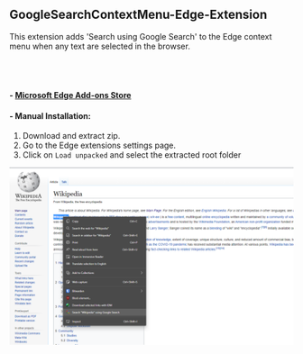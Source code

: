 ## GoogleSearchContextMenu-Edge-Extension
This extension adds 'Search using Google Search' to the Edge context menu when any text are selected in the browser.

&ensp;
#

#### - [Microsoft Edge Add-ons Store](https://microsoftedge.microsoft.com/addons/detail/google-search-context-men/mlkhfponpclfglhhnfhmpicfocieaiaa)

#### - Manual Installation:
1. Download and extract zip.
2. Go to the Edge extensions settings page.
3. Click on `Load unpacked` and select the extracted root folder

![Screenshot](/screenshot.png)

